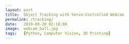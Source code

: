 ```yaml
---
layout: post
title:  Object Tracking with Servo-Controlled Webcam
permalink: /tracking/
date:   2019-09-20 02:18:00
image:  webcam_ball.jpg
tags:   [Python, Computer Vision, 3D Printing]
---
```

